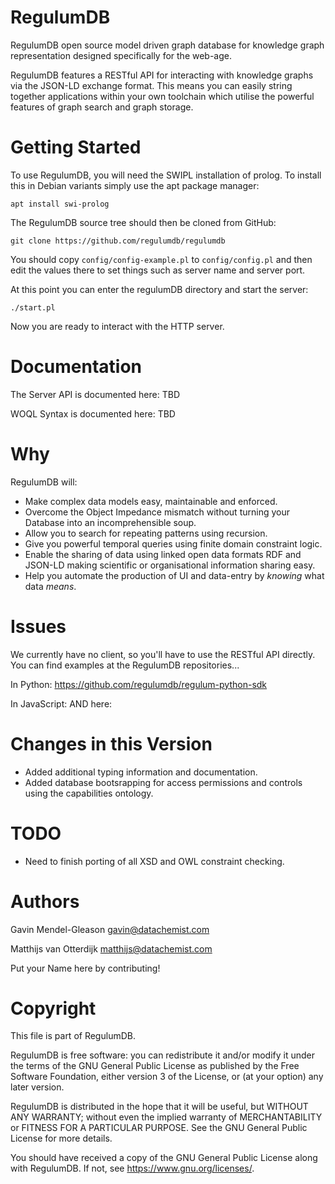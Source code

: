 # RegulumDB

RegulumDB open source model driven graph database for knowledge graph representation designed 
specifically for the web-age. 

RegulumDB features a RESTful API for interacting with knowledge graphs via the JSON-LD exchange 
format. This means you can easily string together applications within your own toolchain which 
utilise the powerful features of graph search and graph storage. 

# Getting Started

To use RegulumDB, you will need the SWIPL installation of prolog. To install this in Debian variants
simply use the apt package manager: 

```
apt install swi-prolog
```

The RegulumDB source tree should then be cloned from GitHub: 

```
git clone https://github.com/regulumdb/regulumdb
```

You should copy `config/config-example.pl` to `config/config.pl` and then 
edit the values there to set things such as server name and server 
port. 

At this point you can enter the regulumDB directory and start the server: 

```
./start.pl
```

Now you are ready to interact with the HTTP server. 

# Documentation 

The Server API is documented here: TBD

WOQL Syntax is documented here: TBD

# Why 

RegulumDB will: 

* Make complex data models easy, maintainable and enforced. 
* Overcome the Object Impedance mismatch without turning your Database into an incomprehensible soup. 
* Allow you to search for repeating patterns using recursion. 
* Give you powerful temporal queries using finite domain constraint logic. 
* Enable the sharing of data using linked open data formats RDF and JSON-LD making scientific or organisational information sharing easy.
* Help you automate the production of UI and data-entry by *knowing* what data *means*.

# Issues 

We currently have no client, so you'll have to use the RESTful API directly. You can find 
examples at the RegulumDB repositories...

In Python: https://github.com/regulumdb/regulum-python-sdk

In JavaScript: 
AND here: 

# Changes in this Version 

* Added additional typing information and documentation. 
* Added database bootsrapping for access permissions and controls using the capabilities ontology.

# TODO

* Need to finish porting of all XSD and OWL constraint checking. 

# Authors

Gavin Mendel-Gleason <gavin@datachemist.com>

Matthijs van Otterdijk <matthijs@datachemist.com>

Put your Name here by contributing!

# Copyright

This file is part of RegulumDB.

RegulumDB is free software: you can redistribute it and/or modify
it under the terms of the GNU General Public License as published by
the Free Software Foundation, either version 3 of the License, or
(at your option) any later version.

RegulumDB is distributed in the hope that it will be useful,
but WITHOUT ANY WARRANTY; without even the implied warranty of
MERCHANTABILITY or FITNESS FOR A PARTICULAR PURPOSE.  See the
GNU General Public License for more details.

You should have received a copy of the GNU General Public License
along with RegulumDB.  If not, see <https://www.gnu.org/licenses/>.
